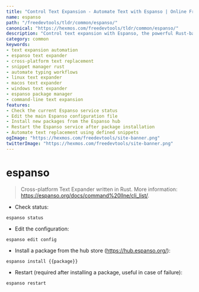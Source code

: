 ```yaml
---
title: "Control Text Expansion - Automate Text with Espanso | Online Free DevTools by Hexmos"
name: espanso
path: "/freedevtools/tldr/common/espanso/"
canonical: "https://hexmos.com/freedevtools/tldr/common/espanso/"
description: "Control text expansion with Espanso, the powerful Rust-based text expander. Automate typing, insert boilerplate text, and manage snippets efficiently. Free online tool, no registration required."
category: common
keywords:
- text expansion automation
- espanso text expander
- cross-platform text replacement
- snippet manager rust
- automate typing workflows
- linux text expander
- macos text expander
- windows text expander
- espanso package manager
- command-line text expansion
features:
- Check the current Espanso service status
- Edit the main Espanso configuration file
- Install new packages from the Espanso hub
- Restart the Espanso service after package installation
- Automate text replacement using defined snippets
ogImage: "https://hexmos.com/freedevtools/site-banner.png"
twitterImage: "https://hexmos.com/freedevtools/site-banner.png"
---
```


# espanso

> Cross-platform Text Expander written in Rust.
> More information: <https://espanso.org/docs/command%20lIne/cli_list/>.

- Check status:

`espanso status`

- Edit the configuration:

`espanso edit config`

- Install a package from the hub store (<https://hub.espanso.org/>):

`espanso install {{package}}`

- Restart (required after installing a package, useful in case of failure):

`espanso restart`
